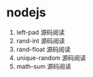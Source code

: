 # nodejs

1. left-pad 源码阅读
2. rand-int 源码阅读
3. rand-float 源码阅读
4. unique-random 源码阅读 
5. math-sum 源码阅读